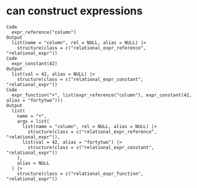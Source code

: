 # can construct expressions

    Code
      expr_reference("column")
    Output
      list(name = "column", rel = NULL, alias = NULL) |>
        structure(class = c("relational_expr_reference", "relational_expr"))
    Code
      expr_constant(42)
    Output
      list(val = 42, alias = NULL) |>
        structure(class = c("relational_expr_constant", "relational_expr"))
    Code
      expr_function("+", list(expr_reference("column"), expr_constant(42, alias = "fortytwo")))
    Output
      list(
        name = "+",
        args = list(
          list(name = "column", rel = NULL, alias = NULL) |>
            structure(class = c("relational_expr_reference", "relational_expr")),
          list(val = 42, alias = "fortytwo") |>
            structure(class = c("relational_expr_constant", "relational_expr"))
        ),
        alias = NULL
      ) |>
        structure(class = c("relational_expr_function", "relational_expr"))

